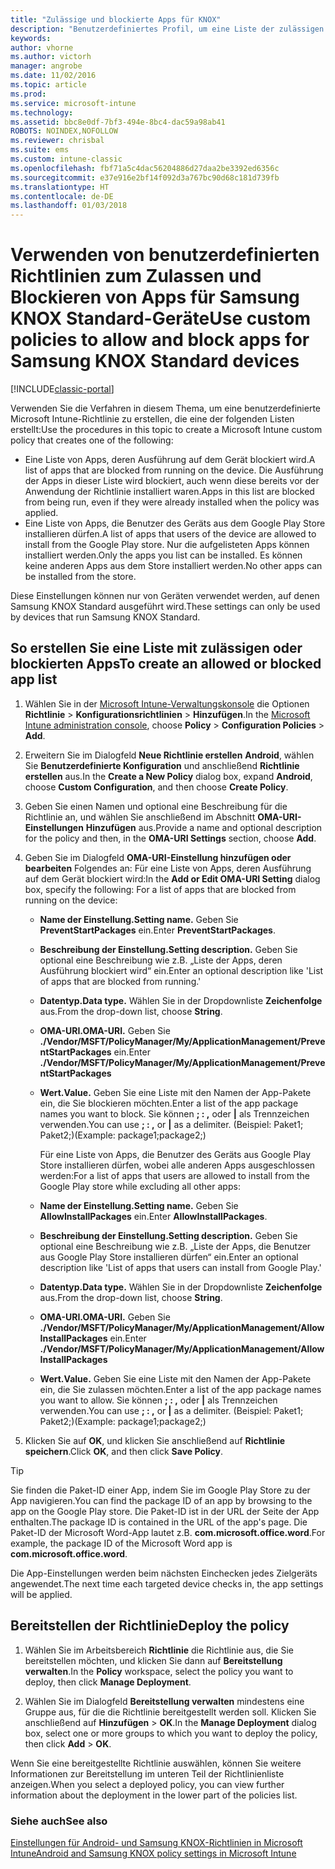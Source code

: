```yaml
---
title: "Zulässige und blockierte Apps für KNOX"
description: "Benutzerdefiniertes Profil, um eine Liste der zulässigen und blockierten Apps für KNOX zu erstellen."
keywords: 
author: vhorne
ms.author: victorh
manager: angrobe
ms.date: 11/02/2016
ms.topic: article
ms.prod: 
ms.service: microsoft-intune
ms.technology: 
ms.assetid: bbc8e0df-7bf3-494e-8bc4-dac59a98ab41
ROBOTS: NOINDEX,NOFOLLOW
ms.reviewer: chrisbal
ms.suite: ems
ms.custom: intune-classic
ms.openlocfilehash: fbf71a5c4dac56204886d27daa2be3392ed6356c
ms.sourcegitcommit: e37e916e2bf14f092d3a767bc90d68c181d739fb
ms.translationtype: HT
ms.contentlocale: de-DE
ms.lasthandoff: 01/03/2018
---
```

# <a name="use-custom-policies-to-allow-and-block-apps-for-samsung-knox-standard-devices"></a><span data-ttu-id="80417-103">Verwenden von benutzerdefinierten Richtlinien zum Zulassen und Blockieren von Apps für Samsung KNOX Standard-Geräte</span><span class="sxs-lookup"><span data-stu-id="80417-103">Use custom policies to allow and block apps for Samsung KNOX Standard devices</span></span>

[!INCLUDE[classic-portal](../includes/classic-portal.md)]

<span data-ttu-id="80417-104">Verwenden Sie die Verfahren in diesem Thema, um eine benutzerdefinierte Microsoft Intune-Richtlinie zu erstellen, die eine der folgenden Listen erstellt:</span><span class="sxs-lookup"><span data-stu-id="80417-104">Use the procedures in this topic to create a Microsoft Intune custom policy that creates one of the following:</span></span>

- <span data-ttu-id="80417-105">Eine Liste von Apps, deren Ausführung auf dem Gerät blockiert wird.</span><span class="sxs-lookup"><span data-stu-id="80417-105">A list of apps that are blocked from running on the device.</span></span> <span data-ttu-id="80417-106">Die Ausführung der Apps in dieser Liste wird blockiert, auch wenn diese bereits vor der Anwendung der Richtlinie installiert waren.</span><span class="sxs-lookup"><span data-stu-id="80417-106">Apps in this list are blocked from being run, even if they were already installed when the policy was applied.</span></span>
- <span data-ttu-id="80417-107">Eine Liste von Apps, die Benutzer des Geräts aus dem Google Play Store installieren dürfen.</span><span class="sxs-lookup"><span data-stu-id="80417-107">A list of apps that users of the device are allowed to install from the Google Play store.</span></span> <span data-ttu-id="80417-108">Nur die aufgelisteten Apps können installiert werden.</span><span class="sxs-lookup"><span data-stu-id="80417-108">Only the apps you list can be installed.</span></span> <span data-ttu-id="80417-109">Es können keine anderen Apps aus dem Store installiert werden.</span><span class="sxs-lookup"><span data-stu-id="80417-109">No other apps can be installed from the store.</span></span>

<span data-ttu-id="80417-110">Diese Einstellungen können nur von Geräten verwendet werden, auf denen Samsung KNOX Standard ausgeführt wird.</span><span class="sxs-lookup"><span data-stu-id="80417-110">These settings can only be used by devices that run Samsung KNOX Standard.</span></span>

## <a name="to-create-an-allowed-or-blocked-app-list"></a><span data-ttu-id="80417-111">So erstellen Sie eine Liste mit zulässigen oder blockierten Apps</span><span class="sxs-lookup"><span data-stu-id="80417-111">To create an allowed or blocked app list</span></span>

1. <span data-ttu-id="80417-112">Wählen Sie in der [Microsoft Intune-Verwaltungskonsole](https://manage.microsoft.com/) die Optionen **Richtlinie** &gt; **Konfigurationsrichtlinien** &gt; **Hinzufügen**.</span><span class="sxs-lookup"><span data-stu-id="80417-112">In the [Microsoft Intune administration console](https://manage.microsoft.com/), choose **Policy** &gt; **Configuration Policies** &gt; **Add**.</span></span>
2. <span data-ttu-id="80417-113">Erweitern Sie im Dialogfeld **Neue Richtlinie erstellen** **Android**, wählen Sie **Benutzerdefinierte Konfiguration** und anschließend **Richtlinie erstellen** aus.</span><span class="sxs-lookup"><span data-stu-id="80417-113">In the **Create a New Policy** dialog box, expand **Android**, choose **Custom Configuration**, and then choose **Create Policy**.</span></span>
3. <span data-ttu-id="80417-114">Geben Sie einen Namen und optional eine Beschreibung für die Richtlinie an, und wählen Sie anschließend im Abschnitt **OMA-URI-Einstellungen** **Hinzufügen** aus.</span><span class="sxs-lookup"><span data-stu-id="80417-114">Provide a name and optional description for the policy and then, in the **OMA-URI Settings** section, choose **Add**.</span></span>
4. <span data-ttu-id="80417-115">Geben Sie im Dialogfeld **OMA-URI-Einstellung hinzufügen oder bearbeiten** Folgendes an: Für eine Liste von Apps, deren Ausführung auf dem Gerät blockiert wird:</span><span class="sxs-lookup"><span data-stu-id="80417-115">In the **Add or Edit OMA-URI Setting** dialog box, specify the following:  For a list of apps that are blocked from running on the device:</span></span>
    
   - <span data-ttu-id="80417-116">**Name der Einstellung.**</span><span class="sxs-lookup"><span data-stu-id="80417-116">**Setting name.**</span></span> <span data-ttu-id="80417-117">Geben Sie **PreventStartPackages** ein.</span><span class="sxs-lookup"><span data-stu-id="80417-117">Enter **PreventStartPackages**.</span></span>
   - <span data-ttu-id="80417-118">**Beschreibung der Einstellung.**</span><span class="sxs-lookup"><span data-stu-id="80417-118">**Setting description.**</span></span> <span data-ttu-id="80417-119">Geben Sie optional eine Beschreibung wie z.B. „Liste der Apps, deren Ausführung blockiert wird“ ein.</span><span class="sxs-lookup"><span data-stu-id="80417-119">Enter an optional description like 'List of apps that are blocked from running.'</span></span>
   - <span data-ttu-id="80417-120">**Datentyp.**</span><span class="sxs-lookup"><span data-stu-id="80417-120">**Data type.**</span></span> <span data-ttu-id="80417-121">Wählen Sie in der Dropdownliste **Zeichenfolge** aus.</span><span class="sxs-lookup"><span data-stu-id="80417-121">From the drop-down list, choose **String**.</span></span>
   - <span data-ttu-id="80417-122">**OMA-URI.**</span><span class="sxs-lookup"><span data-stu-id="80417-122">**OMA-URI.**</span></span> <span data-ttu-id="80417-123">Geben Sie **./Vendor/MSFT/PolicyManager/My/ApplicationManagement/PreventStartPackages** ein.</span><span class="sxs-lookup"><span data-stu-id="80417-123">Enter **./Vendor/MSFT/PolicyManager/My/ApplicationManagement/PreventStartPackages**</span></span>
   - <span data-ttu-id="80417-124">**Wert.**</span><span class="sxs-lookup"><span data-stu-id="80417-124">**Value.**</span></span> <span data-ttu-id="80417-125">Geben Sie eine Liste mit den Namen der App-Pakete ein, die Sie blockieren möchten.</span><span class="sxs-lookup"><span data-stu-id="80417-125">Enter a list of the app package names you want to block.</span></span> <span data-ttu-id="80417-126">Sie können **; : ,** oder **|** als Trennzeichen verwenden.</span><span class="sxs-lookup"><span data-stu-id="80417-126">You can use **; : ,** or **|** as a delimiter.</span></span> <span data-ttu-id="80417-127">(Beispiel: Paket1; Paket2;)</span><span class="sxs-lookup"><span data-stu-id="80417-127">(Example: package1;package2;)</span></span>

     <span data-ttu-id="80417-128">Für eine Liste von Apps, die Benutzer des Geräts aus Google Play Store installieren dürfen, wobei alle anderen Apps ausgeschlossen werden:</span><span class="sxs-lookup"><span data-stu-id="80417-128">For a list of apps that users are allowed to install from the Google Play store while excluding all other apps:</span></span>

   - <span data-ttu-id="80417-129">**Name der Einstellung.**</span><span class="sxs-lookup"><span data-stu-id="80417-129">**Setting name.**</span></span> <span data-ttu-id="80417-130">Geben Sie **AllowInstallPackages** ein.</span><span class="sxs-lookup"><span data-stu-id="80417-130">Enter **AllowInstallPackages**.</span></span>
   - <span data-ttu-id="80417-131">**Beschreibung der Einstellung.**</span><span class="sxs-lookup"><span data-stu-id="80417-131">**Setting description.**</span></span> <span data-ttu-id="80417-132">Geben Sie optional eine Beschreibung wie z.B. „Liste der Apps, die Benutzer aus Google Play Store installieren dürfen“ ein.</span><span class="sxs-lookup"><span data-stu-id="80417-132">Enter an optional description like 'List of apps that users can install from Google Play.'</span></span>
   - <span data-ttu-id="80417-133">**Datentyp.**</span><span class="sxs-lookup"><span data-stu-id="80417-133">**Data type.**</span></span> <span data-ttu-id="80417-134">Wählen Sie in der Dropdownliste **Zeichenfolge** aus.</span><span class="sxs-lookup"><span data-stu-id="80417-134">From the drop-down list, choose **String**.</span></span>
   - <span data-ttu-id="80417-135">**OMA-URI.**</span><span class="sxs-lookup"><span data-stu-id="80417-135">**OMA-URI.**</span></span> <span data-ttu-id="80417-136">Geben Sie **./Vendor/MSFT/PolicyManager/My/ApplicationManagement/AllowInstallPackages** ein.</span><span class="sxs-lookup"><span data-stu-id="80417-136">Enter **./Vendor/MSFT/PolicyManager/My/ApplicationManagement/AllowInstallPackages**</span></span>
   - <span data-ttu-id="80417-137">**Wert.**</span><span class="sxs-lookup"><span data-stu-id="80417-137">**Value.**</span></span> <span data-ttu-id="80417-138">Geben Sie eine Liste mit den Namen der App-Pakete ein, die Sie zulassen möchten.</span><span class="sxs-lookup"><span data-stu-id="80417-138">Enter a list of the app package names you want to allow.</span></span> <span data-ttu-id="80417-139">Sie können **; : ,** oder **|** als Trennzeichen verwenden.</span><span class="sxs-lookup"><span data-stu-id="80417-139">You can use **; : ,** or **|** as a delimiter.</span></span> <span data-ttu-id="80417-140">(Beispiel: Paket1; Paket2;)</span><span class="sxs-lookup"><span data-stu-id="80417-140">(Example: package1;package2;)</span></span>

5. <span data-ttu-id="80417-141">Klicken Sie auf **OK**, und klicken Sie anschließend auf **Richtlinie speichern**.</span><span class="sxs-lookup"><span data-stu-id="80417-141">Click **OK**, and then click **Save Policy**.</span></span> 

>[!TIP]
> <span data-ttu-id="80417-142">Sie finden die Paket-ID einer App, indem Sie im Google Play Store zu der App navigieren.</span><span class="sxs-lookup"><span data-stu-id="80417-142">You can find the package ID of an app by browsing to the app on the Google Play store.</span></span> <span data-ttu-id="80417-143">Die Paket-ID ist in der URL der Seite der App enthalten.</span><span class="sxs-lookup"><span data-stu-id="80417-143">The package ID is contained in the URL of the app's page.</span></span> <span data-ttu-id="80417-144">Die Paket-ID der Microsoft Word-App lautet z.B. **com.microsoft.office.word**.</span><span class="sxs-lookup"><span data-stu-id="80417-144">For example, the package ID of the Microsoft Word app is **com.microsoft.office.word**.</span></span>

<span data-ttu-id="80417-145">Die App-Einstellungen werden beim nächsten Einchecken jedes Zielgeräts angewendet.</span><span class="sxs-lookup"><span data-stu-id="80417-145">The next time each targeted device checks in, the app settings will be applied.</span></span>


## <a name="deploy-the-policy"></a><span data-ttu-id="80417-146">Bereitstellen der Richtlinie</span><span class="sxs-lookup"><span data-stu-id="80417-146">Deploy the policy</span></span>

1.  <span data-ttu-id="80417-147">Wählen Sie im Arbeitsbereich **Richtlinie** die Richtlinie aus, die Sie bereitstellen möchten, und klicken Sie dann auf **Bereitstellung verwalten**.</span><span class="sxs-lookup"><span data-stu-id="80417-147">In the **Policy** workspace, select the policy you want to deploy, then click **Manage Deployment**.</span></span>

2.  <span data-ttu-id="80417-148">Wählen Sie im Dialogfeld **Bereitstellung verwalten** mindestens eine Gruppe aus, für die die Richtlinie bereitgestellt werden soll. Klicken Sie anschließend auf **Hinzufügen** &gt; **OK**.</span><span class="sxs-lookup"><span data-stu-id="80417-148">In the **Manage Deployment** dialog box, select one or more groups to which you want to deploy the policy, then click **Add** &gt; **OK**.</span></span>

 
<span data-ttu-id="80417-149">Wenn Sie eine bereitgestellte Richtlinie auswählen, können Sie weitere Informationen zur Bereitstellung im unteren Teil der Richtlinienliste anzeigen.</span><span class="sxs-lookup"><span data-stu-id="80417-149">When you select a deployed policy, you can view further information about the deployment in the lower part of the policies list.</span></span>

### <a name="see-also"></a><span data-ttu-id="80417-150">Siehe auch</span><span class="sxs-lookup"><span data-stu-id="80417-150">See also</span></span>
[<span data-ttu-id="80417-151">Einstellungen für Android- und Samsung KNOX-Richtlinien in Microsoft Intune</span><span class="sxs-lookup"><span data-stu-id="80417-151">Android and Samsung KNOX policy settings in Microsoft Intune</span></span>](android-policy-settings-in-microsoft-intune.md)
